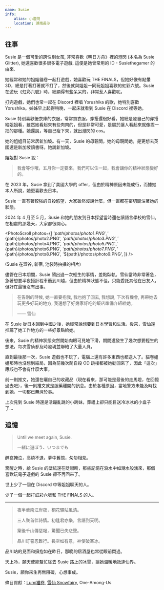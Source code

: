 ```yaml
---
name: Susie
info:
    alias: 小澄閃
    location: 湖南長沙
---
```


## 往事

Susie 是一個可愛的跨性別女孩, 非常喜歡《明日方舟》裡的澄閃 (本名為 Susie Glitter), 她還喜歡很多很多電子遊戲, 這便是她曾常用的 ID - Susiethegamer 的由來.

她經常和她的姐姐貓卷一起打遊戲，她喜歡玩 THE FINALS，但她好像有點暈 3D，總是打著打著就不打了，然後就與姐姐一同玩姐姐喜歡的虹彩六號。Susie 在遊玩《虹彩六號》時，總顯得有些呆呆的，非常惹人喜歡呢。

打完遊戲，她們也常一起在 Discord 裡唱 Yorushika 的歌，她特別喜歡 Yorushika。姊姊早上起得稍晚，一起床就看到 Susie 在 Discord 裡等她。

Susie 特別喜歡優衣庫的衣服，常常買衣服，穿搭還很好看。她總是發自己的穿搭給姐姐看，雖然她看起來有些肉肉的，但是非常可愛，是屬於讓人看起來就像捏一把的那種。她還說，等自己瘦下來，就出澄閃的 cos。

她的姐姐目前常居新加坡。有一天，Susie 的母親問，她的母親問她，是更想去英國還是新加坡讀書呀。她說新加坡。

姐姐對 Susie 說：

> 我會等你哦，五月你一定要來，我們可以住一起，我會讓你的精神狀態變好的。

在 2023 年，Susie 拿到了美國大學的 offer，但由於精神原因未能成行，而據她本人所說，她更喜歡去日本。

Susie 一直有著較強的自殺慾望，大家雖然沒說什麼，但一直都在密切關注著她的狀態。

2024 年 4 月至 5 月，Susie 和她的朋友到日本探望當時還在讀語言學校的雪仙。在相處的那幾天，大家都很開心。

<PhotoScroll photos={[
'${path}/photos/photo1.PNG',
'${path}/photos/photo2.PNG',
'${path}/photos/photo3.PNG',
'${path}/photos/photo4.PNG',
'${path}/photos/photo5.PNG',
'${path}/photos/photo6.PNG',
'${path}/photos/photo7.PNG',
'${path}/photos/photo8.PNG',
'${path}/photos/photo9.PNG',
]} />

(Susie 在澀谷, 新宿, 池袋時拍攝的相片)

儘管在日本期間，Susie 鬧出過一次輕生的事情，差點臥軌。雪仙當時非常著急，急著想要半夜搭計程車衝到川越，但由於精神狀態不佳，只能委託其他在日友人，但好在最後沒有出事。

> 在告別的時候, 她一直要抱我, 我也抱了回去, 我想說, 下次有機會, 再帶她去玩更多好玩的地方, 我還想了好幾家好吃的飯店準備介紹給她。
>
> —— 雪仙

在 Susie 從日本回到中國之後，她經常說想要到日本學習和生活。後來，雪仙還推薦了她工作地方的一些好景點給她。

後來，Susie 的精神狀態突然開始肉眼可見地下滑，期間還發生了幾次想要輕生的想法，每次雪仙都及時發現並聯絡了大量人員。

直到最後那一次，Susie 遊戲也不玩了，電腦上還有許多東西也都送人了。貓卷姐姐那時也沒想到結局，因為前幾次鬧自殺 OD 跳樓都被她勸回來了，因此「這次」應該也不會有什麼大事。

前一則推文，她還在曬自己的收藏品（現在看來，那可能是最後的走馬燈，在回憶過去吧），後一則推文就是服藥離開的訊息。由於各種原因，當地警方未能及時找到她，一切都已無濟於事。

上次見到 Susie 時還是活蹦亂跳的小跨妹，葬禮上卻只能目送冷冰冰的小盒子了…

## 追憶

> Until we meet again, Susie.
>
> 一緒に遊ぼう、いつまでも

醉哀掩泣，高燒不退，夢中舊憶，匆匆相見。

驚醒之時，給 Susie 的壁紙還在眨眼睛，那些記憶在淚水中如潮水般湧來，那個喜歡玩電子遊戲的 Susie 卻不再回來了。

世上少了一個在 Discord 中等姐姐聊天的人。

少了一個一起打虹彩六號和 THE FINALS 的人。

---

> 夜半華南江岸夜，桐花驛站風清。
>
> 三人聚首伴詩情。初逢君亦樂，言語到天明。
>
> 築後千山傳惡報，驚聞已失悲聲。
>
> 品川訂誓忍難行。長空如有意，神使破寒冰。

品川站的見面和擁抱如在昨日，那晚的居酒屋也常從眼前閃過。

天上冷，願天使能幫忙除去 Susie 路上的冰雪，讓她溫暖地抵達仙界。

Susie，願你來生再無阻礙，心想事成。

條目貢獻：[Lumi猫卷](https://twitter.com/nekomakiQAQ), [雪仙 Snowfairy](https://twitter.com/snowfairy011026), One-Among-Us
